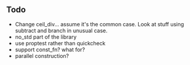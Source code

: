 ## Todo

- Change ceil_div... assume it's the common case. Look at stuff using
  subtract and branch in unusual case.
- no_std part of the library
- use proptest rather than quickcheck
- support const_fn? what for?
- parallel construction?
